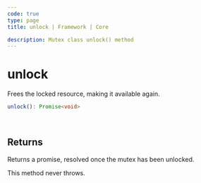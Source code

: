 ```yaml
---
code: true
type: page
title: unlock | Framework | Core

description: Mutex class unlock() method
---
```


# unlock

<SinceBadge version="2.9.0" />

Frees the locked resource, making it available again.

```ts
unlock(): Promise<void>
```

<br/>

## Returns

Returns a promise, resolved once the mutex has been unlocked.

This method never throws.
